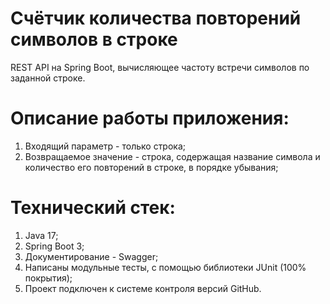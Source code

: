 # Счётчик количества повторений символов в строке
REST API на Spring Boot, вычисляющее частоту встречи символов по заданной строке.

# Описание работы приложения:
1. Входящий параметр - только строка;
2. Возвращаемое значение - строка, содержащая название символа и количество его повторений в строке, в порядке убывания;

# Технический стек:
1. Java 17;
2. Spring Boot 3;
3. Документирование - Swagger;
4. Написаны модульные тесты, с помощью библиотеки JUnit (100% покрытия);
5. Проект подключен к системе контроля версий GitHub.